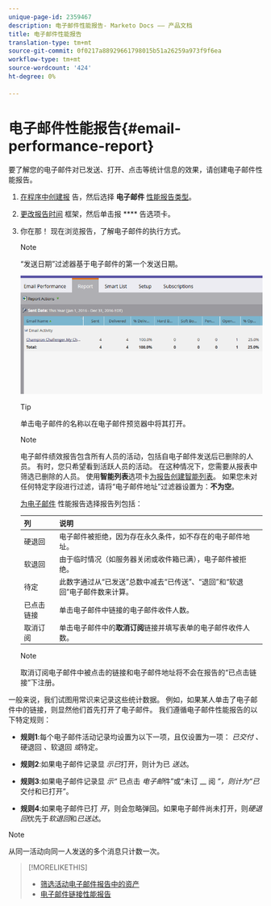```yaml
---
unique-page-id: 2359467
description: 电子邮件性能报告- Marketo Docs —— 产品文档
title: 电子邮件性能报告
translation-type: tm+mt
source-git-commit: 0f0217a88929661798015b51a26259a973f9f6ea
workflow-type: tm+mt
source-wordcount: '424'
ht-degree: 0%

---
```



# 电子邮件性能报告{#email-performance-report}

要了解您的电子邮件对已发送、打开、点击等统计信息的效果，请创建电子邮件性能报告。

1. [在程序中创建报](/help/marketo/product-docs/reporting/basic-reporting/creating-reports/create-a-report-in-a-program.md) 告，然后选择 **电子邮件** [性能报告类型](/help/marketo/product-docs/reporting/basic-reporting/report-types/report-type-overview.md)。
1. [更改报告时间](/help/marketo/product-docs/reporting/basic-reporting/editing-reports/change-a-report-time-frame.md) 框架，然后单击报 **** 告选项卡。
1. 你在那！ 现在浏览报告，了解电子邮件的执行方式。

   >[!NOTE]
   >
   >“发送日期”过滤器基于电子邮件的第一个发送日期。

   ![](assets/email-performance-report.png)

   >[!TIP]
   >
   >单击电子邮件的名称以在电子邮件预览器中将其打开。

   >[!NOTE]
   >
   >电子邮件绩效报告包含所有人员的活动，包括自电子邮件发送后已删除的人员。 有时，您只希望看到活跃人员的活动。 在这种情况下，您需要从报表中筛选已删除的人员。 使用&#x200B;**智能列表**&#x200B;选项卡[为报告创建智能列表](/help/marketo/product-docs/core-marketo-concepts/smart-lists-and-static-lists/creating-a-smart-list/create-a-smart-list.md)。 如果您未对任何特定字段进行过滤，请将“电子邮件地址”过滤器设置为：**不为空**。

   [为电子邮件](/help/marketo/product-docs/reporting/basic-reporting/editing-reports/select-report-columns.md) 性能报告选择报告列包括：

   | 列 | 说明 |
   |---|---|
   | 硬退回 | 电子邮件被拒绝，因为存在永久条件，如不存在的电子邮件地址。 |
   | 软退回 | 由于临时情况（如服务器关闭或收件箱已满），电子邮件被拒绝。 |
   | 待定 | 此数字通过从“已发送”总数中减去“已传送”、“退回”和“软退回”电子邮件数来计算。 |
   | 已点击链接 | 单击电子邮件中链接的电子邮件收件人数。 |
   | 取消订阅 | 单击电子邮件中的&#x200B;**取消订阅**&#x200B;链接并填写表单的电子邮件收件人数。 |

   >[!NOTE]
   >
   >取消订阅电子邮件中被点击的链接和电子邮件地址将不会在报告的“已点击链接”下注册。

一般来说，我们试图用常识来记录这些统计数据。 例如，如果某人单击了电子邮件中的链接，则显然他们首先打开了电子邮件。 我们遵循电子邮件性能报告的以下特定规则：

* **规则1**:每个电子邮件活动记录均设置为以下一项，且仅设置为一项： _已交付_ _、_&#x200B;硬退回 _、_&#x200B;软退回 _或_&#x200B;待定。

* **规则2**:如果电子邮件记录显 *示已*&#x200B;打开，则计为已 *送达*。

* **规则3**:如果电子邮件记录显 _示“_ 已点击 _电子邮_&#x200B;件”或“未订 __ 阅 _”，则计为“已_&#x200B;交付和已打开”。

* **规则4**:如果电子邮件已打 _开_，则会忽略弹回。如果电子邮件尚未打开，则&#x200B;_硬退回_&#x200B;优先于&#x200B;_软退回_&#x200B;和&#x200B;_已送达_。

>[!NOTE]
>
>从同一活动向同一人发送的多个消息只计数一次。

>[!MORELIKETHIS]
>
>* [筛选活动电子邮件报告中的资产](/help/marketo/product-docs/reporting/basic-reporting/report-activity/filter-assets-in-a-campaign-email-reports.md)
>* [电子邮件链接性能报告](/help/marketo/product-docs/email-marketing/email-programs/email-program-data/email-link-performance-report.md)

